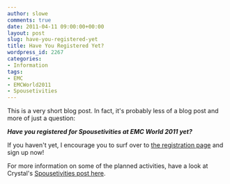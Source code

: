 ```yaml
---
author: slowe
comments: true
date: 2011-04-11 09:00:00+00:00
layout: post
slug: have-you-registered-yet
title: Have You Registered Yet?
wordpress_id: 2267
categories:
- Information
tags:
- EMC
- EMCWorld2011
- Spousetivities
---
```


This is a very short blog post. In fact, it's probably less of a blog post and more of just a question:

**_Have you registered for Spousetivities at EMC World 2011 yet?_**

If you haven't yet, I encourage you to surf over to [the registration page](http://emcworldspousetivities2011.eventbrite.com/) and sign up now!

For more information on some of the planned activities, have a look at Crystal's [Spousetivities post here](http://spousetivities.com/2011/03/registration-open-for-emc-world-spoustetivities-2011/).
